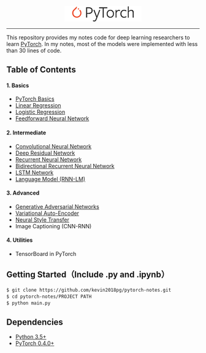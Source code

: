 <p align="center"><img width="40%" src="logo/pytorch_logo_2020.svg" /></p>

--------------------------------------------------------------------------------

This repository provides my notes code for deep learning researchers to learn [PyTorch](https://github.com/pytorch/pytorch). In my notes, most of the models were implemented with less than 30 lines of code. 



## Table of Contents

#### 1. Basics
* [PyTorch Basics](https://github.com/kevin2018pg/pytorch-notes/tree/master/01-basics/pytorch_basics)
* [Linear Regression](https://github.com/kevin2018pg/pytorch-notes/tree/master/01-basics/linear_regression)
* [Logistic Regression](https://github.com/kevin2018pg/pytorch-notes/tree/master/01-basics/logistic_regression)
* [Feedforward Neural Network](https://github.com/kevin2018pg/pytorch-notes/tree/master/01-basics/feedforward_neural_network)

#### 2. Intermediate
* [Convolutional Neural Network](https://github.com/kevin2018pg/pytorch-notes/tree/master/02-intermediate/convolutional_neural_network)
* [Deep Residual Network](https://github.com/kevin2018pg/pytorch-notes/tree/master/02-intermediate/deep_residual_network)
* [Recurrent Neural Network](https://github.com/kevin2018pg/pytorch-notes/tree/master/02-intermediate/recurrent_neural_network)
* [Bidirectional Recurrent Neural Network](https://github.com/kevin2018pg/pytorch-notes/tree/master/02-intermediate/bidirectional_recurrent_neural_network)
* [LSTM Network](https://github.com/kevin2018pg/pytorch-notes/tree/master/02-intermediate/lstm_network)
* [Language Model (RNN-LM)](https://github.com/kevin2018pg/pytorch-notes/tree/master/02-intermediate/language_model)

#### 3. Advanced
* [Generative Adversarial Networks](https://github.com/kevin2018pg/pytorch-notes/tree/master/03-advanced/generative_adversarial_network)
* [Variational Auto-Encoder](https://github.com/kevin2018pg/pytorch-notes/tree/master/03-advanced/variational_autoencoder)
* [Neural Style Transfer](https://github.com/kevin2018pg/pytorch-notes/tree/master/03-advanced/neural_style_transfer)
* Image Captioning (CNN-RNN)

#### 4. Utilities
* TensorBoard in PyTorch




## Getting Started（Include .py and .ipynb）
```bash
$ git clone https://github.com/kevin2018pg/pytorch-notes.git
$ cd pytorch-notes/PROJECT PATH
$ python main.py
```



## Dependencies
* [Python 3.5+](https://www.python.org/)
* [PyTorch 0.4.0+](https://pytorch.org/)




